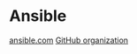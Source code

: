# Ansible

[ansible.com](https://www.ansible.com/)
[GitHub organization](https://github.com/ansible)
